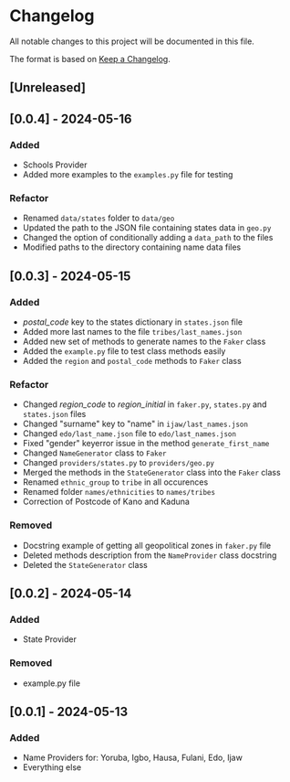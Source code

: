 # Changelog

All notable changes to this project will be documented in this file.

The format is based on [Keep a Changelog](https://keepachangelog.com/en/1.0.0/).

## [Unreleased]

## [0.0.4] - 2024-05-16

### Added

- Schools Provider
- Added more examples to the `examples.py` file for testing

### Refactor

- Renamed `data/states` folder to `data/geo`
- Updated the path to the JSON file containing states data in `geo.py`
- Changed the option of conditionally adding a `data_path` to the files
- Modified paths to the directory containing name data files

## [0.0.3] - 2024-05-15

### Added

- *postal_code* key to the states dictionary in `states.json` file
- Added more last names to the file `tribes/last_names.json`
- Added new set of methods to generate names to the `Faker` class
- Added the `example.py` file to test class methods easily
- Added the `region` and `postal_code` methods to `Faker` class

### Refactor

- Changed *region_code* to *region_initial* in `faker.py`, `states.py` and `states.json` files
- Changed "surname" key to "name" in `ijaw/last_names.json`
- Changed `edo/last_name.json` file to `edo/last_names.json`
- Fixed "gender" keyerror issue in the method `generate_first_name`
- Changed `NameGenerator` class to `Faker`
- Changed `providers/states.py` to `providers/geo.py`
- Merged the methods in the `StateGenerator` class into the `Faker` class
- Renamed `ethnic_group` to `tribe` in all occurences
- Renamed folder `names/ethnicities` to `names/tribes`
- Correction of Postcode of Kano and Kaduna

### Removed

- Docstring example of getting all geopolitical zones in `faker.py` file
- Deleted methods description from the `NameProvider` class docstring
- Deleted the `StateGenerator` class

## [0.0.2] - 2024-05-14

### Added

- State Provider

### Removed

- example.py file

## [0.0.1] - 2024-05-13

### Added

- Name Providers for: Yoruba, Igbo, Hausa, Fulani, Edo, Ijaw
- Everything else
